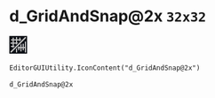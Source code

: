 # d_GridAndSnap@2x `32x32`
<img src="/img/d_GridAndSnap@2x.png" width=32 height=32>

``` CSharp
EditorGUIUtility.IconContent("d_GridAndSnap@2x")
```
```
d_GridAndSnap@2x
```
